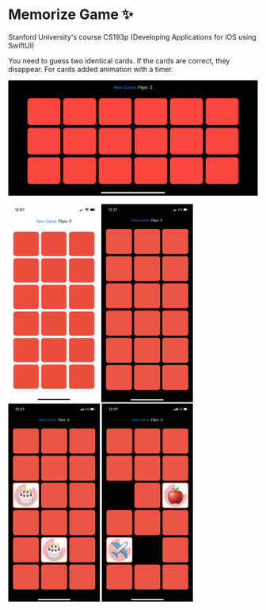 # Memorize Game :sparkles:
Stanford University's course CS193p (Developing Applications for iOS using SwiftUI)

You need to guess two identical cards. If the cards are correct, they disappear. For cards added animation with a timer.

<img src="/Screenshots/screencast.gif" alt="" width="600">

<img src="/Screenshots/screenshot_01.png" alt="" height="400"> <img src="/Screenshots/screenshot_02.png" alt="" height="400"> <img src="/Screenshots/screenshot_03.png" alt="" height="400"> <img src="/Screenshots/screenshot_04.png" alt="" height="400">
